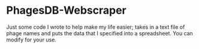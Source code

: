 # PhagesDB-Webscraper
Just some code I wrote to help make my life easier; takes in a text file of phage names and puts the data that I specified into a spreadsheet. You can modify for your use.
